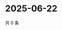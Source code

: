 # 2025-06-22

共 0 条

<!-- BEGIN ZHIHUVIDEO -->
<!-- 最后更新时间 Sun Jun 22 2025 13:12:17 GMT+0800 (China Standard Time) -->

<!-- END ZHIHUVIDEO -->
